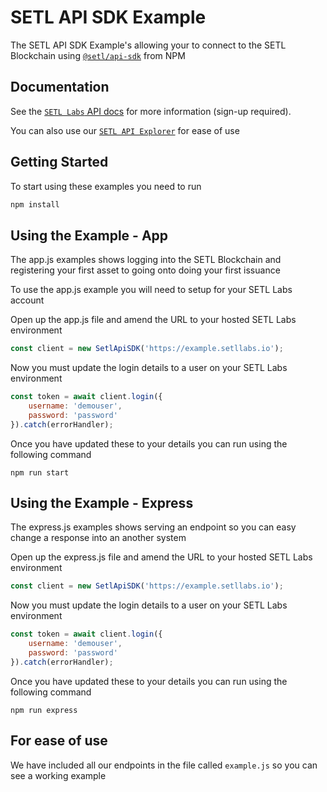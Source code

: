 # SETL API SDK Example

The SETL API SDK Example's allowing your to connect to the SETL Blockchain using [`@setl/api-sdk`](https://www.npmjs.com/package/@setl/api-sdk) from NPM

## Documentation

See the [`SETL Labs` API docs](https://setllabs.io/labs/api) for more information (sign-up required).

You can also use our [`SETL API Explorer`](https://setl.io/labs/api/explorer) for ease of use

## Getting Started

To start using these examples you need to run

```sh
npm install
```

## Using the Example - App

The app.js examples shows logging into the SETL Blockchain and registering your first asset to going onto doing your first issuance

To use the app.js example you will need to setup for your SETL Labs account

Open up the app.js file and amend the URL to your hosted SETL Labs environment
```js
const client = new SetlApiSDK('https://example.setllabs.io');
```

Now you must update the login details to a user on your SETL Labs environment 
```js
const token = await client.login({
    username: 'demouser',
    password: 'password'
}).catch(errorHandler);
```

Once you have updated these to your details you can run using the following command

```
npm run start
```

## Using the Example - Express

The express.js examples shows serving an endpoint so you can easy change a response into an another system

Open up the express.js file and amend the URL to your hosted SETL Labs environment
```js
const client = new SetlApiSDK('https://example.setllabs.io');
```

Now you must update the login details to a user on your SETL Labs environment 
```js
const token = await client.login({
    username: 'demouser',
    password: 'password'
}).catch(errorHandler);
```

Once you have updated these to your details you can run using the following command

```
npm run express
```

## For ease of use

We have included all our endpoints in the file called `example.js` so you can see a working example